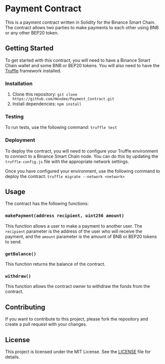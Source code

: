 Payment Contract
================

This is a payment contract written in Solidity for the Binance Smart Chain. The contract allows two parties to make payments to each other using BNB or any other BEP20 token.

Getting Started
---------------

To get started with this contract, you will need to have a Binance Smart Chain wallet and some BNB or BEP20 tokens. You will also need to have the [Truffle](https://www.trufflesuite.com/docs/truffle/getting-started/installation) framework installed.

### Installation

1.  Clone this repository: `git clone https://github.com/Hexdee/Payment_Contract.git`
2.  Install dependencies: `npm install`

### Testing

To run tests, use the following command: `truffle test`

### Deployment

To deploy the contract, you will need to configure your Truffle environment to connect to a Binance Smart Chain node. You can do this by updating the `truffle-config.js` file with the appropriate network settings.

Once you have configured your environment, use the following command to deploy the contract: `truffle migrate --network <network>`

Usage
-----

The contract has the following functions:

### `makePayment(address recipient, uint256 amount)`

This function allows a user to make a payment to another user. The `recipient` parameter is the address of the user who will receive the payment, and the `amount` parameter is the amount of BNB or BEP20 tokens to send.

### `getBalance()`

This function returns the balance of the contract.

### `withdraw()`

This function allows the contract owner to withdraw the funds from the contract.

Contributing
------------

If you want to contribute to this project, please fork the repository and create a pull request with your changes.

License
-------

This project is licensed under the MIT License. See the [LICENSE](LICENSE) file for details.

